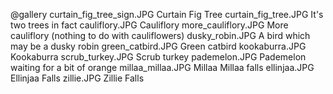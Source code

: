 @gallery
curtain_fig_tree_sign.JPG		Curtain Fig Tree
curtain_fig_tree.JPG		It's two trees in fact
cauliflory.JPG		Cauliflory
more_cauliflory.JPG		More cauliflory (nothing to do with cauliflowers)
dusky_robin.JPG		A bird which may be a dusky robin
green_catbird.JPG		Green catbird
kookaburra.JPG		Kookaburra
scrub_turkey.JPG		Scrub turkey
pademelon.JPG		Pademelon waiting for a bit of orange
millaa_millaa.JPG		Millaa Millaa falls
ellinjaa.JPG		Ellinjaa Falls
zillie.JPG		Zillie Falls
